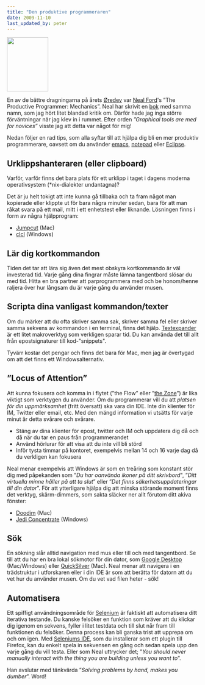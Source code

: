 ```yaml
---
title: "Den produktive programmeraren"
date: 2009-11-10
last_updated_by: peter
---
```

<a href="http://oreilly.com/catalog/9780596519544/"><img class="alignright" title="The Productive Programmer" src="http://covers.oreilly.com/images/9780596519544/lrg.jpg" alt="" width="108" height="142" /></a>

En av de bättre dragningarna på årets <a href="http://www.oredev.org/">Øredev</a> var <a href="http://www.nealford.com/">Neal Ford</a>'s ”The Productive Programmer: Mechanics”. Neal har skrivit en <a href="http://oreilly.com/catalog/9780596519780/">bok</a> med samma namn, som jag hört litet blandad kritik om. Därför hade jag inga större förväntningar när jag klev in i rummet. Efter orden <em>”Graphical tools are med for novices”</em> visste jag att detta var något för mig!

Nedan följer en rad tips, som alla syftar till att hjälpa dig bli en mer produktiv programmerare, oavsett om du använder <a href="http://www.gnu.org/software/emacs/">emacs</a>, <a href="http://en.wikipedia.org/wiki/Notepad_%28Windows%29">notepad</a> eller <a href="http://www.eclipse.org/">Eclipse</a>.

## Urklippshanteraren (eller clipboard)

Varför, varför finns det bara plats för ett urklipp i taget i dagens moderna operativsystem (*nix-dialekter undantagna)?

Det är ju helt tokigt att inte kunna gå tillbaka och ta fram något man kopierade eller klippte ut för bara några minuter sedan, bara för att man råkat svara på ett mail, mitt i ett enhetstest eller liknande. Lösningen finns i form av några hjälpprogram:

<ul>
	<li><a href="http://jumpcut.sourceforge.net/">Jumpcut</a> (Mac)</li>
	<li><a href="http://www.nakka.com/soft/clcl/index_eng.html">clcl</a> (Windows)</li>
</ul>

## Lär dig kortkommandon

Tiden det tar att lära sig även det mest obskyra kortkommando är väl investerad tid. Varje gång dina fingrar måste lämna tangentbord slösar du med tid. Hitta en bra partner att parprogrammera med och be honom/henne raljera över hur långsam du är varje gång du använder musen.

## Scripta dina vanligast kommandon/texter

Om du märker att du ofta skriver samma sak, skriver samma fel eller skriver samma sekvens av kommandon i en terminal, finns det hjälp. <a href="http://www.smileonmymac.com/TextExpander/">Textexpander</a> är ett litet makroverktyg som verkligen sparar tid. Du kan använda det till allt från epostsignaturer till kod-"snippets".

Tyvärr kostar det pengar och finns det bara för Mac, men jag är övertygad om att det finns ett Windowsalternativ.

## ”Locus of Attention”

Att kunna fokusera och komma in i flytet (”the Flow” eller ”<a href="http://athega.se/2009/08/12/in-i-zonen-som-systemutvecklare/">the Zone</a>”) är lika viktigt som verktygen du använder. Om du programmerar vill du att <em>platsen för din uppmärksamhet</em> (fritt översatt) ska vara din IDE. Inte din klienter för IM, Twitter eller email, etc. Med den mängd information vi utsätts för varje minut är detta svårare och svårare.

<ul>
	<li>Stäng av dina klienter för epost, twitter och IM och uppdatera dig då och då när du tar en paus från programmerandet</li>
	<li>Använd hörlurar för att visa att du inte vill bli störd</li>
	<li>Inför tysta timmar på kontoret, exempelvis mellan 14 och 16 varje dag då du verkligen kan fokusera</li>
</ul>

Neal menar exempelvis att Windows är som en treåring som konstant stör dig med påpekanden som ”<em>Du har oanvända ikoner på ditt skrivbord</em>", ”<em>Ditt virtuella minne håller på att ta slut</em>” eller ”<em>Det finns säkerhetsuppdateringar till din dator</em>”. För att ytterligare hjälpa dig att minska störande moment finns det verktyg, skärm-dimmers, som sakta släcker ner allt förutom ditt akiva fönster:

<ul>
	<li><a href="http://www.lachoseinteractive.net/en/products/doodim/">Doodim</a> (Mac)</li>
	<li><a href="http://www.anappaday.com/downloads/2006/09/day-10-jedi-concentrate.html">Jedi Concentrate</a> (Windows)</li>
</ul>

## Sök

En sökning slår alltid navigation med mus eller till och med tangentbord. Se till att du har en bra lokal sökmotor för din dator, som <a href="http://desktop.google.com/mac/">Google Desktop</a> (Mac/Windows) eller <a href="http://docs.blacktree.com/quicksilver/what_is_quicksilver">QuickSilver</a> (Mac). Neal menar att navigera i en trädstruktur i utforskaren eller i din IDE är som att berätta för datorn att du vet hur du använder musen. Om du vet vad filen heter - sök!

## Automatisera

Ett spiffigt användningsområde för <a href="http://seleniumhq.org/">Selenium</a> är faktiskt att automatisera ditt iterativa testande. Du kanske felsöker en funktion som kräver att du klickar dig igenom en sekvens, fyller i litet testdata och till slut når fram till funktionen du felsöker. Denna process kan bli ganska trist att upprepa om och om igen. Med <a href="http://seleniumhq.org/projects/ide/">Seleniums IDE</a>, som du installerar som ett plugin till Firefox, kan du enkelt spela in sekvensen en gång och sedan spela upp den varje gång du vill testa. Eller som Neal uttrycker det; ”<em>You should never manually interact with the thing you are building unless you want to</em>”.

Han avslutar med tänkvärda ”<em>Solving problems by hand, makes you dumber</em>”. Word!
